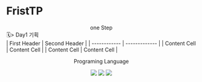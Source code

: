 # FristTP
<div align ="center">
one Step
</div>
<div align = "left">
🗓️> Day1 기획
</div>
| First Header | Second Header |
| ------------ | ------------- |
| Content Cell | Content Cell  |
| Content Cell | Content Cell  |
<div align ="center">
  <p>Programing Language</p>
</div>
<div align="center">
	<img src="https://img.shields.io/badge/Java-007396?style=flat&logo=Java&logoColor=white" />
	<img src="https://img.shields.io/badge/HTML5-E34F26?style=flat&logo=HTML5&logoColor=white" />
	<img src="https://img.shields.io/badge/CSS3-1572B6?style=flat&logo=CSS3&logoColor=white" />
</div>
